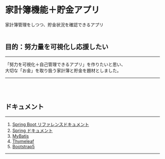 # 家計簿機能＋貯金アプリ
家計簿管理をしつつ、貯金状況を確認できるアプリ
<br>
<br>

## 目的：努力量を可視化し応援したい
***
「努力を可視化＋自己管理できるアプリ」を作りたいと思い、<br>
大切な「お金」を取り扱う家計簿と貯金を題材としました。
***
<br>
<br>



## ドキュメント
***
1. [Spring Boot リファレンスドキュメント](https://spring.pleiades.io/spring-boot/docs/current/reference/html/)
2. [Spring ドキュメント](https://spring.pleiades.io/)
3. [MyBatis](https://mybatis.org/mybatis-3/ja/index.html)
4. [Thymeleaf](https://www.thymeleaf.org/doc/tutorials/3.0/usingthymeleaf_ja.html#thymeleaf%E3%81%AE%E7%B4%B9%E4%BB%8B)
5. [Bootstrap5](https://getbootstrap.jp/docs/5.0/getting-started/introduction/)
***
